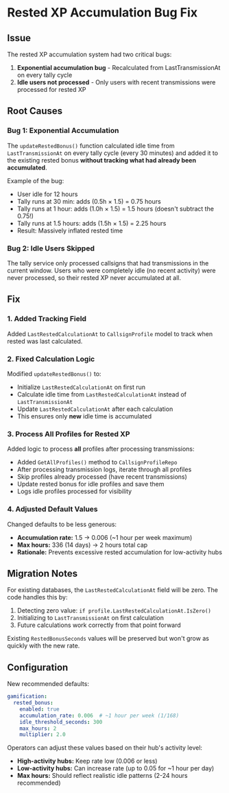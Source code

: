 # Rested XP Accumulation Bug Fix

## Issue
The rested XP accumulation system had two critical bugs:
1. **Exponential accumulation bug** - Recalculated from LastTransmissionAt on every tally cycle
2. **Idle users not processed** - Only users with recent transmissions were processed for rested XP

## Root Causes

### Bug 1: Exponential Accumulation
The `updateRestedBonus()` function calculated idle time from `LastTransmissionAt` on every tally cycle (every 30 minutes) and added it to the existing rested bonus **without tracking what had already been accumulated**.

Example of the bug:
- User idle for 12 hours
- Tally runs at 30 min: adds (0.5h × 1.5) = 0.75 hours
- Tally runs at 1 hour: adds (1.0h × 1.5) = 1.5 hours (doesn't subtract the 0.75!)
- Tally runs at 1.5 hours: adds (1.5h × 1.5) = 2.25 hours
- Result: Massively inflated rested time

### Bug 2: Idle Users Skipped
The tally service only processed callsigns that had transmissions in the current window. Users who were completely idle (no recent activity) were never processed, so their rested XP never accumulated at all.

## Fix

### 1. Added Tracking Field
Added `LastRestedCalculationAt` to `CallsignProfile` model to track when rested was last calculated.

### 2. Fixed Calculation Logic
Modified `updateRestedBonus()` to:
- Initialize `LastRestedCalculationAt` on first run
- Calculate idle time from `LastRestedCalculationAt` instead of `LastTransmissionAt`
- Update `LastRestedCalculationAt` after each calculation
- This ensures only **new** idle time is accumulated

### 3. Process All Profiles for Rested XP
Added logic to process **all** profiles after processing transmissions:
- Added `GetAllProfiles()` method to `CallsignProfileRepo`
- After processing transmission logs, iterate through all profiles
- Skip profiles already processed (have recent transmissions)
- Update rested bonus for idle profiles and save them
- Logs idle profiles processed for visibility

### 4. Adjusted Default Values
Changed defaults to be less generous:
- **Accumulation rate:** 1.5 → 0.006 (~1 hour per week maximum)
- **Max hours:** 336 (14 days) → 2 hours total cap
- **Rationale:** Prevents excessive rested accumulation for low-activity hubs

## Migration Notes

For existing databases, the `LastRestedCalculationAt` field will be zero. The code handles this by:
1. Detecting zero value: `if profile.LastRestedCalculationAt.IsZero()`
2. Initializing to `LastTransmissionAt` on first calculation
3. Future calculations work correctly from that point forward

Existing `RestedBonusSeconds` values will be preserved but won't grow as quickly with the new rate.

## Configuration

New recommended defaults:
```yaml
gamification:
  rested_bonus:
    enabled: true
    accumulation_rate: 0.006  # ~1 hour per week (1/168)
    idle_threshold_seconds: 300
    max_hours: 2
    multiplier: 2.0
```

Operators can adjust these values based on their hub's activity level:
- **High-activity hubs:** Keep rate low (0.006 or less)
- **Low-activity hubs:** Can increase rate (up to 0.05 for ~1 hour per day)
- **Max hours:** Should reflect realistic idle patterns (2-24 hours recommended)
